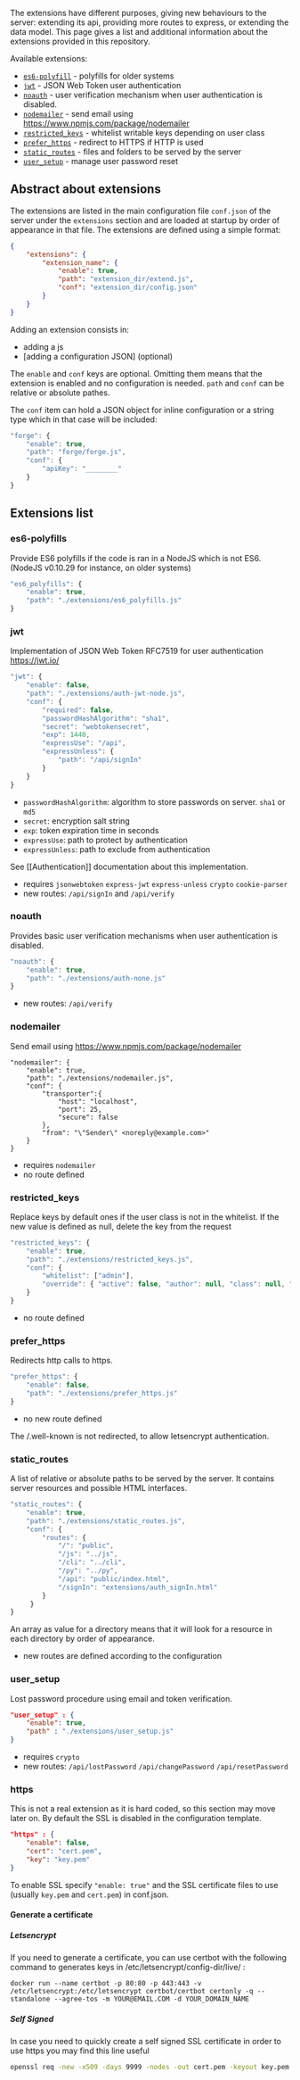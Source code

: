 The extensions have different purposes, giving new behaviours to the server: extending its api, providing more routes to express, or extending the data model. This page gives a list and additional information about the extensions provided in this repository.

Available extensions:
* [`es6-polyfill`](#es6-polyfill) - polyfills for older systems
* [`jwt`](#jwt) - JSON Web Token user authentication
* [`noauth`](#noauth) - user verification mechanism when user authentication is disabled.
* [`nodemailer`](#nodemailer) - send email using https://www.npmjs.com/package/nodemailer
* [`restricted_keys`](#restricted_keys) - whitelist writable keys depending on user class
* [`prefer_https`](#prefer_https) - redirect to HTTPS if HTTP is used
* [`static_routes`](#static_routes) - files and folders to be served by the server
* [`user_setup`](#user_setup) - manage user password reset

## Abstract about extensions

The extensions are listed in the main configuration file `conf.json` of the server under the `extensions` section and are loaded at startup by order of appearance in that file. The extensions are defined using a simple format:
```json
{
    "extensions": {
        "extension_name": {
            "enable": true,
            "path": "extension_dir/extend.js",
            "conf": "extension_dir/config.json"
        }
    }
}
```
Adding an extension consists in:
* adding a js
* [adding a configuration JSON] (optional)

The `enable` and `conf` keys are optional. Omitting them means that the extension is enabled and no configuration is needed. `path` and `conf` can be relative or absolute pathes.

The `conf` item can hold a JSON object for inline configuration or a string type which in that case will be included:  
```js
"forge": {
    "enable": true,
    "path": "forge/forge.js",
    "conf": {
        "apiKey": "________"
    }
}
```

## Extensions list
### es6-polyfills
Provide ES6 polyfills if the code is ran in a NodeJS which is not ES6.
(NodeJS v0.10.29 for instance, on older systems)
```js
"es6_polyfills": {
    "enable": true,
    "path": "./extensions/es6_polyfills.js"
}
```

### jwt
Implementation of JSON Web Token RFC7519 for user authentication https://jwt.io/  

```js
"jwt": {
    "enable": false,
    "path": "./extensions/auth-jwt-node.js",
    "conf": {
        "required": false,
        "passwordHashAlgorithm": "sha1",
        "secret": "webtokensecret",
        "exp": 1440,
        "expressUse": "/api",
        "expressUnless": {
            "path": "/api/signIn"
        }
    }
}
```
* `passwordHashAlgorithm`: algorithm to store passwords on server. `sha1` or `md5`
* `secret`:  encryption salt string
* `exp`: token expiration time in seconds
* `expressUse`: path to protect by authentication
* `expressUnless`: path to exclude from authentication

See [[Authentication]] documentation about this implementation.

* requires `jsonwebtoken` `express-jwt` `express-unless` `crypto` `cookie-parser`
* new routes: `/api/signIn` and `/api/verify`


### noauth
Provides basic user verification mechanisms when user authentication is disabled.
```js
"noauth": {
    "enable": true,
    "path": "./extensions/auth-none.js"
}
```
* new routes: `/api/verify`

### nodemailer
Send email using https://www.npmjs.com/package/nodemailer
```
"nodemailer": {
    "enable": true,
    "path": "./extensions/nodemailer.js",
    "conf": {
        "transporter":{
            "host": "localhost",
            "port": 25, 
            "secure": false
        },  
        "from": "\"Sender\" <noreply@example.com>"
    }   
}  
```
* requires `nodemailer`
* no route defined

### restricted_keys
Replace keys by default ones if the user class is not in the whitelist. If the new value is defined as null, delete the key from the request

```js
"restricted_keys": {
    "enable": true,
    "path": "./extensions/restricted_keys.js",
    "conf": {
        "whitelist": ["admin"],
        "override": { "active": false, "author": null, "class": null, "time": null, "username": null }
    }
}
```
* no route defined

### prefer_https
Redirects http calls to https.
```js
"prefer_https": {
    "enable": false,
    "path": "./extensions/prefer_https.js"
}
```
* no new route defined

The /.well-known is not redirected, to allow letsencrypt authentication.

### static_routes
A list of relative or absolute paths to be served by the server. It contains server resources and possible HTML interfaces.
```js
"static_routes": {
    "enable": true,
    "path": "./extensions/static_routes.js",
    "conf": {
        "routes": {
            "/": "public",
            "/js": "../js",
            "/cli": "../cli",
            "/py": "../py",
            "/api": "public/index.html",
            "/signIn": "extensions/auth_signIn.html"
        }
     }
}
```
An array as value for a directory means that it will look for a resource in each directory by order of appearance. 
* new routes are defined according to the configuration

### user_setup
Lost password procedure using email and token verification.

```json
"user_setup" : { 
    "enable": true,
    "path" : "./extensions/user_setup.js"
}
```
* requires `crypto`
* new routes: `/api/lostPassword` `/api/changePassword` `/api/resetPassword`

### https
This is not a real extension as it is hard coded, so this section may move later on.
By default the SSL is disabled in the configuration template.
```json
"https" : { 
    "enable": false,
    "cert": "cert.pem",
    "key": "key.pem"
}
```  
To enable SSL specify `"enable: true"` and the SSL certificate files to use (usually `key.pem` and `cert.pem`) in conf.json.

#### Generate a certificate

##### Letsencrypt  
If you need to generate a certificate, you can use certbot with the following command to generates keys in /etc/letsencrypt/config-dir/live/ :
```shell
docker run --name certbot -p 80:80 -p 443:443 -v /etc/letsencrypt:/etc/letsencrypt certbot/certbot certonly -q --standalone --agree-tos -m YOUR@EMAIL.COM -d YOUR_DOMAIN_NAME
```

##### Self Signed  
In case you need to quickly create a self signed SSL certificate in order to use https you may find this line useful
```sh
openssl req -new -x509 -days 9999 -nodes -out cert.pem -keyout key.pem
```

